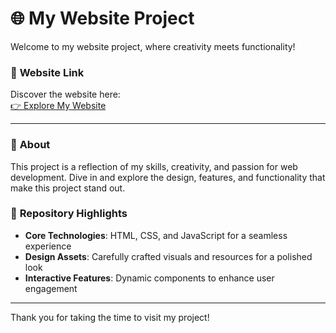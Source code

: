 # 🌐 **My Website Project**

Welcome to my website project, where creativity meets functionality!  

### 🔗 **Website Link**  
Discover the website here:  
[👉 Explore My Website](https://omvijaysharma.github.io/window-data/)  

---

### 📜 **About**  
This project is a reflection of my skills, creativity, and passion for web development. Dive in and explore the design, features, and functionality that make this project stand out.  

### 📂 **Repository Highlights**  
- **Core Technologies**: HTML, CSS, and JavaScript for a seamless experience  
- **Design Assets**: Carefully crafted visuals and resources for a polished look  
- **Interactive Features**: Dynamic components to enhance user engagement  

---

Thank you for taking the time to visit my project!
